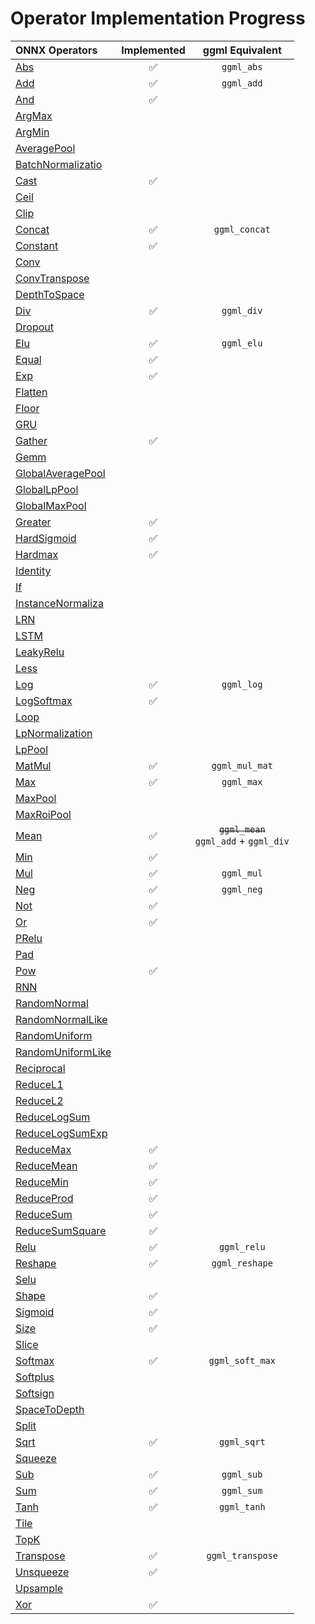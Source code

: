 # Operator Implementation Progress


| ONNX Operators | Implemented | ggml Equivalent |
|:--------------------------------------------------------------------------------------------------|:------------------:|:----------------:|
| [Abs](https://github.com/onnx/onnx/blob/main/docs/Operators.md#Abs)                               | :white_check_mark: | `ggml_abs`       |
| [Add](https://github.com/onnx/onnx/blob/main/docs/Operators.md#Add)                               | :white_check_mark: | `ggml_add`       |
| [And](https://github.com/onnx/onnx/blob/main/docs/Operators.md#And)                               | :white_check_mark: |                  |
| [ArgMax](https://github.com/onnx/onnx/blob/main/docs/Operators.md#ArgMax)                         |                    |                  |
| [ArgMin](https://github.com/onnx/onnx/blob/main/docs/Operators.md#ArgMin)                         |                    |                  |
| [AveragePool](https://github.com/onnx/onnx/blob/main/docs/Operators.md#AveragePool)               |                    |                  |
| [BatchNormalizatio](https://github.com/onnx/onnx/blob/main/docs/Operators.md#BatchNormalizatio)   |                    |                  |
| [Cast](https://github.com/onnx/onnx/blob/main/docs/Operators.md#Cast)                             | :white_check_mark: |                  |
| [Ceil](https://github.com/onnx/onnx/blob/main/docs/Operators.md#Ceil)                             |                    |                  |
| [Clip](https://github.com/onnx/onnx/blob/main/docs/Operators.md#Clip)                             |                    |                  |
| [Concat](https://github.com/onnx/onnx/blob/main/docs/Operators.md#Concat)                         | :white_check_mark: | `ggml_concat`    |
| [Constant](https://github.com/onnx/onnx/blob/main/docs/Operators.md#Constant)                     | :white_check_mark: |                  |
| [Conv](https://github.com/onnx/onnx/blob/main/docs/Operators.md#Conv)                             |                    |                  |
| [ConvTranspose](https://github.com/onnx/onnx/blob/main/docs/Operators.md#ConvTranspose)           |                    |                  |
| [DepthToSpace](https://github.com/onnx/onnx/blob/main/docs/Operators.md#DepthToSpace)             |                    |                  |
| [Div](https://github.com/onnx/onnx/blob/main/docs/Operators.md#Div)                               | :white_check_mark: | `ggml_div`       |
| [Dropout](https://github.com/onnx/onnx/blob/main/docs/Operators.md#Dropout)                       |                    |                  |
| [Elu](https://github.com/onnx/onnx/blob/main/docs/Operators.md#Elu)                               | :white_check_mark: | `ggml_elu`       |
| [Equal](https://github.com/onnx/onnx/blob/main/docs/Operators.md#Equal)                           | :white_check_mark: |                  |
| [Exp](https://github.com/onnx/onnx/blob/main/docs/Operators.md#Exp)                               | :white_check_mark: |                  |
| [Flatten](https://github.com/onnx/onnx/blob/main/docs/Operators.md#Flatten)                       |                    |                  |
| [Floor](https://github.com/onnx/onnx/blob/main/docs/Operators.md#Floor)                           |                    |                  |
| [GRU](https://github.com/onnx/onnx/blob/main/docs/Operators.md#GRU)                               |                    |                  |
| [Gather](https://github.com/onnx/onnx/blob/main/docs/Operators.md#Gather)                         | :white_check_mark: |                  |
| [Gemm](https://github.com/onnx/onnx/blob/main/docs/Operators.md#Gemm)                             |                    |                  |
| [GlobalAveragePool](https://github.com/onnx/onnx/blob/main/docs/Operators.md#GlobalAveragePool)   |                    |                  |
| [GlobalLpPool](https://github.com/onnx/onnx/blob/main/docs/Operators.md#GlobalLpPool)             |                    |                  |
| [GlobalMaxPool](https://github.com/onnx/onnx/blob/main/docs/Operators.md#GlobalMaxPool)           |                    |                  |
| [Greater](https://github.com/onnx/onnx/blob/main/docs/Operators.md#Greater)                       | :white_check_mark: |                  |
| [HardSigmoid](https://github.com/onnx/onnx/blob/main/docs/Operators.md#HardSigmoid)               | :white_check_mark: |                  |
| [Hardmax](https://github.com/onnx/onnx/blob/main/docs/Operators.md#Hardmax)                       | :white_check_mark: |                  |
| [Identity](https://github.com/onnx/onnx/blob/main/docs/Operators.md#Identity)                     |                    |                  |
| [If](https://github.com/onnx/onnx/blob/main/docs/Operators.md#If)                                 |                    |                  |
| [InstanceNormaliza](https://github.com/onnx/onnx/blob/main/docs/Operators.md#InstanceNormaliza)   |                    |                  |
| [LRN](https://github.com/onnx/onnx/blob/main/docs/Operators.md#LRN)                               |                    |                  |
| [LSTM](https://github.com/onnx/onnx/blob/main/docs/Operators.md#LSTM)                             |                    |                  |
| [LeakyRelu](https://github.com/onnx/onnx/blob/main/docs/Operators.md#LeakyRelu)                   |                    |                  |
| [Less](https://github.com/onnx/onnx/blob/main/docs/Operators.md#Less)                             |                    |                  |
| [Log](https://github.com/onnx/onnx/blob/main/docs/Operators.md#Log)                               | :white_check_mark: | `ggml_log`       |
| [LogSoftmax](https://github.com/onnx/onnx/blob/main/docs/Operators.md#LogSoftmax)                 | :white_check_mark: |                  |
| [Loop](https://github.com/onnx/onnx/blob/main/docs/Operators.md#Loop)                             |                    |                  |
| [LpNormalization](https://github.com/onnx/onnx/blob/main/docs/Operators.md#LpNormalization)       |                    |                  |
| [LpPool](https://github.com/onnx/onnx/blob/main/docs/Operators.md#LpPool)                         |                    |                  |
| [MatMul](https://github.com/onnx/onnx/blob/main/docs/Operators.md#MatMul)                         | :white_check_mark: | `ggml_mul_mat`   |
| [Max](https://github.com/onnx/onnx/blob/main/docs/Operators.md#Max)                               | :white_check_mark: | `ggml_max`       |
| [MaxPool](https://github.com/onnx/onnx/blob/main/docs/Operators.md#MaxPool)                       |                    |                  |
| [MaxRoiPool](https://github.com/onnx/onnx/blob/main/docs/Operators.md#MaxRoiPool)                 |                    |                  |
| [Mean](https://github.com/onnx/onnx/blob/main/docs/Operators.md#Mean)                             | :white_check_mark: |~~`ggml_mean`~~<br />`ggml_add` + `ggml_div`|
| [Min](https://github.com/onnx/onnx/blob/main/docs/Operators.md#Min)                               | :white_check_mark: |                  |
| [Mul](https://github.com/onnx/onnx/blob/main/docs/Operators.md#Mul)                               | :white_check_mark: | `ggml_mul`       |
| [Neg](https://github.com/onnx/onnx/blob/main/docs/Operators.md#Neg)                               | :white_check_mark: | `ggml_neg`       |
| [Not](https://github.com/onnx/onnx/blob/main/docs/Operators.md#Not)                               | :white_check_mark: |                  |
| [Or](https://github.com/onnx/onnx/blob/main/docs/Operators.md#Or)                                 | :white_check_mark: |                  |
| [PRelu](https://github.com/onnx/onnx/blob/main/docs/Operators.md#PRelu)                           |                    |                  |
| [Pad](https://github.com/onnx/onnx/blob/main/docs/Operators.md#Pad)                               |                    |                  |
| [Pow](https://github.com/onnx/onnx/blob/main/docs/Operators.md#Pow)                               | :white_check_mark: |                  |
| [RNN](https://github.com/onnx/onnx/blob/main/docs/Operators.md#RNN)                               |                    |                  |
| [RandomNormal](https://github.com/onnx/onnx/blob/main/docs/Operators.md#RandomNormal)             |                    |                  |
| [RandomNormalLike](https://github.com/onnx/onnx/blob/main/docs/Operators.md#RandomNormalLike)     |                    |                  |
| [RandomUniform](https://github.com/onnx/onnx/blob/main/docs/Operators.md#RandomUniform)           |                    |                  |
| [RandomUniformLike](https://github.com/onnx/onnx/blob/main/docs/Operators.md#RandomUniformLike)   |                    |                  |
| [Reciprocal](https://github.com/onnx/onnx/blob/main/docs/Operators.md#Reciprocal)                 |                    |                  |
| [ReduceL1](https://github.com/onnx/onnx/blob/main/docs/Operators.md#ReduceL1)                     |                    |                  |
| [ReduceL2](https://github.com/onnx/onnx/blob/main/docs/Operators.md#ReduceL2)                     |                    |                  |
| [ReduceLogSum](https://github.com/onnx/onnx/blob/main/docs/Operators.md#ReduceLogSum)             |                    |                  |
| [ReduceLogSumExp](https://github.com/onnx/onnx/blob/main/docs/Operators.md#ReduceLogSumExp)       |                    |                  |
| [ReduceMax](https://github.com/onnx/onnx/blob/main/docs/Operators.md#ReduceMax)                   | :white_check_mark: |                  |
| [ReduceMean](https://github.com/onnx/onnx/blob/main/docs/Operators.md#ReduceMean)                 | :white_check_mark: |                  |
| [ReduceMin](https://github.com/onnx/onnx/blob/main/docs/Operators.md#ReduceMin)                   | :white_check_mark: |                  |
| [ReduceProd](https://github.com/onnx/onnx/blob/main/docs/Operators.md#ReduceProd)                 | :white_check_mark: |                  |
| [ReduceSum](https://github.com/onnx/onnx/blob/main/docs/Operators.md#ReduceSum)                   | :white_check_mark: |                  |
| [ReduceSumSquare](https://github.com/onnx/onnx/blob/main/docs/Operators.md#ReduceSumSquare)       | :white_check_mark: |                  |
| [Relu](https://github.com/onnx/onnx/blob/main/docs/Operators.md#Relu)                             | :white_check_mark: | `ggml_relu`      |
| [Reshape](https://github.com/onnx/onnx/blob/main/docs/Operators.md#Reshape)                       | :white_check_mark: | `ggml_reshape`   |
| [Selu](https://github.com/onnx/onnx/blob/main/docs/Operators.md#Selu)                             |                    |                  |
| [Shape](https://github.com/onnx/onnx/blob/main/docs/Operators.md#Shape)                           | :white_check_mark: |                  |
| [Sigmoid](https://github.com/onnx/onnx/blob/main/docs/Operators.md#Sigmoid)                       | :white_check_mark: |                  |
| [Size](https://github.com/onnx/onnx/blob/main/docs/Operators.md#Size)                             | :white_check_mark: |                  |
| [Slice](https://github.com/onnx/onnx/blob/main/docs/Operators.md#Slice)                           |                    |                  |
| [Softmax](https://github.com/onnx/onnx/blob/main/docs/Operators.md#Softmax)                       | :white_check_mark: | `ggml_soft_max`  |
| [Softplus](https://github.com/onnx/onnx/blob/main/docs/Operators.md#Softplus)                     |                    |                  |
| [Softsign](https://github.com/onnx/onnx/blob/main/docs/Operators.md#Softsign)                     |                    |                  |
| [SpaceToDepth](https://github.com/onnx/onnx/blob/main/docs/Operators.md#SpaceToDepth)             |                    |                  |
| [Split](https://github.com/onnx/onnx/blob/main/docs/Operators.md#Split)                           |                    |                  |
| [Sqrt](https://github.com/onnx/onnx/blob/main/docs/Operators.md#Sqrt)                             | :white_check_mark: | `ggml_sqrt`      |
| [Squeeze](https://github.com/onnx/onnx/blob/main/docs/Operators.md#Squeeze)                       |                    |                  |
| [Sub](https://github.com/onnx/onnx/blob/main/docs/Operators.md#Sub)                               | :white_check_mark: | `ggml_sub`       |
| [Sum](https://github.com/onnx/onnx/blob/main/docs/Operators.md#Sum)                               | :white_check_mark: | `ggml_sum`       |
| [Tanh](https://github.com/onnx/onnx/blob/main/docs/Operators.md#Tanh)                             | :white_check_mark: | `ggml_tanh`      |
| [Tile](https://github.com/onnx/onnx/blob/main/docs/Operators.md#Tile)                             |                    |                  |
| [TopK](https://github.com/onnx/onnx/blob/main/docs/Operators.md#TopK)                             |                    |                  |
| [Transpose](https://github.com/onnx/onnx/blob/main/docs/Operators.md#Transpose)                   | :white_check_mark: | `ggml_transpose` |
| [Unsqueeze](https://github.com/onnx/onnx/blob/main/docs/Operators.md#Unsqueeze)                   | :white_check_mark: |                  |
| [Upsample](https://github.com/onnx/onnx/blob/main/docs/Operators.md#Upsample)                     |                    |                  |
| [Xor](https://github.com/onnx/onnx/blob/main/docs/Operators.md#Xor)                               | :white_check_mark: |                  |
